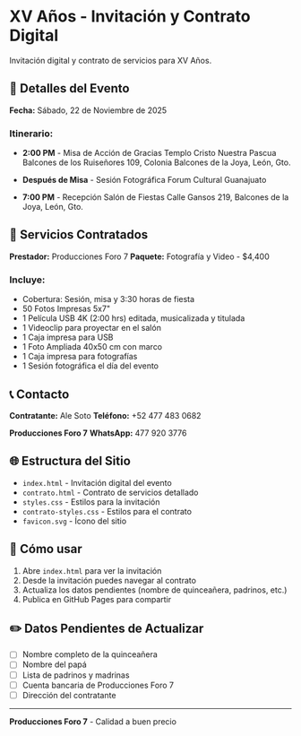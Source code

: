# XV Años - Invitación y Contrato Digital

Invitación digital y contrato de servicios para XV Años.

## 📅 Detalles del Evento

**Fecha:** Sábado, 22 de Noviembre de 2025

### Itinerario:
- **2:00 PM** - Misa de Acción de Gracias
  Templo Cristo Nuestra Pascua
  Balcones de los Ruiseñores 109, Colonia Balcones de la Joya, León, Gto.

- **Después de Misa** - Sesión Fotográfica
  Forum Cultural Guanajuato

- **7:00 PM** - Recepción
  Salón de Fiestas
  Calle Gansos 219, Balcones de la Joya, León, Gto.

## 📸 Servicios Contratados

**Prestador:** Producciones Foro 7
**Paquete:** Fotografía y Video - $4,400

### Incluye:
- Cobertura: Sesión, misa y 3:30 horas de fiesta
- 50 Fotos Impresas 5x7"
- 1 Película USB 4K (2:00 hrs) editada, musicalizada y titulada
- 1 Videoclip para proyectar en el salón
- 1 Caja impresa para USB
- 1 Foto Ampliada 40x50 cm con marco
- 1 Caja impresa para fotografías
- 1 Sesión fotográfica el día del evento

## 📞 Contacto

**Contratante:** Ale Soto
**Teléfono:** +52 477 483 0682

**Producciones Foro 7**
**WhatsApp:** 477 920 3776

## 🌐 Estructura del Sitio

- `index.html` - Invitación digital del evento
- `contrato.html` - Contrato de servicios detallado
- `styles.css` - Estilos para la invitación
- `contrato-styles.css` - Estilos para el contrato
- `favicon.svg` - Ícono del sitio

## 🚀 Cómo usar

1. Abre `index.html` para ver la invitación
2. Desde la invitación puedes navegar al contrato
3. Actualiza los datos pendientes (nombre de quinceañera, padrinos, etc.)
4. Publica en GitHub Pages para compartir

## ✏️ Datos Pendientes de Actualizar

- [ ] Nombre completo de la quinceañera
- [ ] Nombre del papá
- [ ] Lista de padrinos y madrinas
- [ ] Cuenta bancaria de Producciones Foro 7
- [ ] Dirección del contratante

---

**Producciones Foro 7** - Calidad a buen precio
